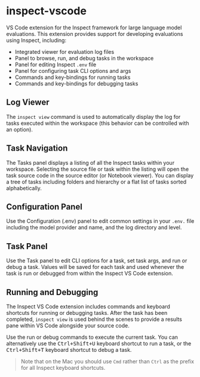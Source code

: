 # inspect-vscode

VS Code extension for the Inspect framework for large language model evaluations. This extension provides support for developing evaluations using Inspect, including:

- Integrated viewer for evaluation log files
- Panel to browse, run, and debug tasks in the workspace
- Panel for editing Inspect `.env` file
- Panel for configuring task CLI options and args
- Commands and key-bindings for running tasks
- Commands and key-bindings for debugging tasks

## Log Viewer

The `inspect view` command is used to automatically display the log for tasks executed within the workspace (this behavior can be controlled with an option).

## Task Navigation

The Tasks panel displays a listing of all the Inspect tasks within your workspace. Selecting the source file or task within the listing will open the task source code in the source editor (or Notebook viewer). You can display a tree of tasks including folders and hierarchy or a flat list of tasks sorted alphabetically.

## Configuration Panel

Use the Configuration (.env) panel to edit common settings in your `.env.` file including the model provider and name, and the log directory and level.

## Task Panel

Use the Task panel to edit CLI options for a task, set task args, and run or debug a task. Values will be saved for each task and used whenever the task is run or debugged from within the Inspect VS Code extension.

## Running and Debugging

The Inspect VS Code extension includes commands and keyboard shortcuts for running or debugging tasks. After the task has been completed, `inspect view` is used behind the scenes to provide a results pane within VS Code alongside your source code.

Use the run or debug commands to execute the current task. You can alternatively use the <kbd>Ctrl+Shift+U</kbd> keyboard shortcut to run a task, or the <kbd>Ctrl+Shift+T</kbd> keyboard shortcut to debug a task.

> Note that on the Mac you should use `Cmd` rather than `Ctrl` as the prefix for all Inspect keyboard shortcuts.

